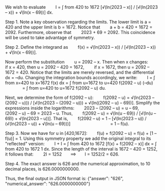 We wish to evaluate
  I = ∫ from 420 to 1672 [√(ln(2023 – x)] / [√(ln(2023 – x)) + √(ln(x – 69))] dx.

Step 1. Note a key observation regarding the limits. The lower limit is a = 420 and the upper limit is b = 1672. Notice that
  a + b = 420 + 1672 = 2092.
Furthermore, observe that
  2023 + 69 = 2092.
This coincidence will be used to take advantage of symmetry.

Step 2. Define the integrand as
  f(x) = √(ln(2023 – x)) / [√(ln(2023 – x)) + √(ln(x – 69))].

Now perform the substitution
  u = 2092 – x.
Then when x changes:
  if x = 420, then u = 2092 – 420 = 1672,
  if x = 1672, then u = 2092 – 1672 = 420.
Notice that the limits are merely reversed, and the differential dx = –du. Changing the integration bounds accordingly, we write:
  I = ∫ from x=420 to x=1672 f(x) dx = ∫ from u=1672 to u=420 f(2092 – u) (–du)
    = ∫ from u=420 to u=1672 f(2092 – u) du.

Next, we determine the form of f(2092 – u):
  f(2092 – u) = √(ln(2023 – (2092 – u))) / [√(ln(2023 – (2092 – u))) + √(ln((2092 – u) – 69))].
Simplify the expressions inside the logarithms:
  2023 – (2092 – u) = u – 69,
  (2092 – u) – 69 = 2023 – u.
Thus,
  f(2092 – u) = √(ln(u – 69)) / [√(ln(u – 69)) + √(ln(2023 – u))].
That is,
  f(2092 – u) = 1 – [√(ln(2023 – u)) / (√(ln(2023 – u)) + √(ln(u – 69)))]
         = 1 – f(u).

Step 3. Now we have for u in [420,1672]:
  f(u) + f(2092 – u) = f(u) + [1 – f(u)] = 1.
Using this symmetry property we add the original integral to its "reflected" version:
  I + I = ∫ from 420 to 1672 [f(x) + f(2092 – x)] dx = ∫ from 420 to 1672 1 dx.
Since the length of the interval is 1672 – 420 = 1252, it follows that:
  2I = 1252  ⟹  I = 1252/2 = 626.

Step 4. The exact answer is 626 and the numerical approximation, to 10 decimal places, is 626.0000000000.

Thus, the final output in JSON format is:
{"answer": "$626$", "numerical_answer": "626.0000000000"}